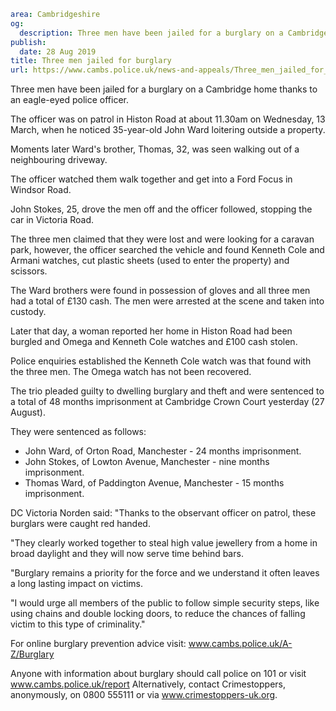 ```yaml
area: Cambridgeshire
og:
  description: Three men have been jailed for a burglary on a Cambridge home thanks to an eagle-eyed police officer.
publish:
  date: 28 Aug 2019
title: Three men jailed for burglary
url: https://www.cambs.police.uk/news-and-appeals/Three_men_jailed_for_burglary
```

Three men have been jailed for a burglary on a Cambridge home thanks to an eagle-eyed police officer.

The officer was on patrol in Histon Road at about 11.30am on Wednesday, 13 March, when he noticed 35-year-old John Ward loitering outside a property.

Moments later Ward's brother, Thomas, 32, was seen walking out of a neighbouring driveway.

The officer watched them walk together and get into a Ford Focus in Windsor Road.

John Stokes, 25, drove the men off and the officer followed, stopping the car in Victoria Road.

The three men claimed that they were lost and were looking for a caravan park, however, the officer searched the vehicle and found Kenneth Cole and Armani watches, cut plastic sheets (used to enter the property) and scissors.

The Ward brothers were found in possession of gloves and all three men had a total of £130 cash. The men were arrested at the scene and taken into custody.

Later that day, a woman reported her home in Histon Road had been burgled and Omega and Kenneth Cole watches and £100 cash stolen.

Police enquiries established the Kenneth Cole watch was that found with the three men. The Omega watch has not been recovered.

The trio pleaded guilty to dwelling burglary and theft and were sentenced to a total of 48 months imprisonment at Cambridge Crown Court yesterday (27 August).

They were sentenced as follows:

 * John Ward, of Orton Road, Manchester - 24 months imprisonment.
 * John Stokes, of Lowton Avenue, Manchester - nine months imprisonment.
 * Thomas Ward, of Paddington Avenue, Manchester - 15 months imprisonment.

DC Victoria Norden said: "Thanks to the observant officer on patrol, these burglars were caught red handed.

"They clearly worked together to steal high value jewellery from a home in broad daylight and they will now serve time behind bars.

"Burglary remains a priority for the force and we understand it often leaves a long lasting impact on victims.

"I would urge all members of the public to follow simple security steps, like using chains and double locking doors, to reduce the chances of falling victim to this type of criminality."

For online burglary prevention advice visit: www.cambs.police.uk/A-Z/Burglary

Anyone with information about burglary should call police on 101 or visit www.cambs.police.uk/report Alternatively, contact Crimestoppers, anonymously, on 0800 555111 or via www.crimestoppers-uk.org.
